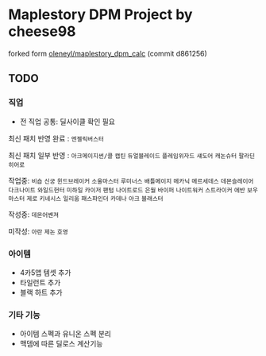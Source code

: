 Maplestory DPM Project by cheese98
==================================
forked form [oleneyl/maplestory_dpm_calc](https://github.com/oleneyl/maplestory_dpm_calc) (commit d861256)

TODO
-----
### 직업
* 전 직업 공통: 딜사이클 확인 필요

최신 패치 반영 완료 : `엔젤릭버스터`

최신 패치 일부 반영 : `아크메이지썬/콜` `캡틴` `듀얼블레이드` `플레임위자드` `섀도어` `캐논슈터` `팔라딘` `히어로`

작업중: 
`비숍` `신궁` `윈드브레이커` `소울마스터` `루미너스` `배틀메이지` `메카닉` `메르세데스` `데몬슬레이어` `다크나이트` `와일드헌터` `미하일` `카이저` `팬텀` `나이트로드` `은월` `바이퍼` `나이트워커` `스트라이커` `에반` `보우마스터` `제로` `키네시스` `일리움` `패스파인더` `카데나` `아크` `블래스터`

작성중: `데몬어벤져`

미작성: `아란` `제논` `호영`

### 아이템
* 4카5앱 템셋 추가
* 타일런트 추가
* 블랙 하트 추가

### 기타 기능
* 아이템 스펙과 유니온 스펙 분리
* 맥뎀에 따른 딜로스 계산기능
